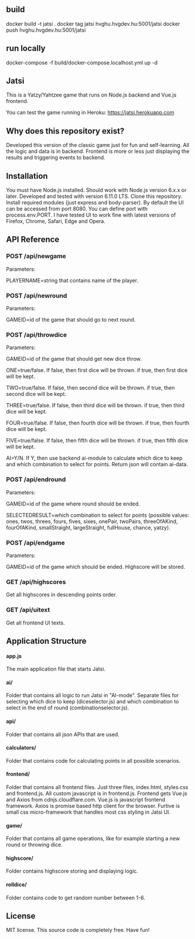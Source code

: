## build
docker build -t jatsi .
docker tag jatsi hvghu.hvgdev.hu:5001/jatsi
docker push hvghu.hvgdev.hu:5001/jatsi

## run locally
docker-compose -f build/docker-compose.localhost.yml up -d

## Jatsi

This is a Yatzy/Yahtzee game that runs on Node.js backend and Vue.js frontend.

You can test the game running in Heroku:
https://jatsi.herokuapp.com

## Why does this repository exist?

Developed this version of the classic game just for fun and self-learning. All the logic and data is in backend. Frontend is more or less just displaying the results and triggering events to backend.

## Installation

You must have Node.js installed. Should work with Node.js version 6.x.x or later. Developed and tested with version 6.11.0 LTS. Clone this repository. Install required modules (just express and body-parser). By default the UI can be accessed from port 8080. You can define port with process.env.PORT. I have tested UI to work fine with latest versions of Firefox, Chrome, Safari, Edge and Opera.

## API Reference

### POST /api/newgame

Parameters:

PLAYERNAME=string that contains name of the player.

### POST /api/newround

Parameters:

GAMEID=id of the game that should go to next round.

### POST /api/throwdice

Parameters:

GAMEID=id of the game that should get new dice throw.

ONE=true/false. If false, then first dice will be thrown. if true, then first dice will be kept.

TWO=true/false. If false, then second dice will be thrown. if true, then second dice will be kept.

THREE=true/false. If false, then third dice will be thrown. if true, then third dice will be kept.

FOUR=true/false. If false, then fourth dice will be thrown. if true, then fourth dice will be kept.

FIVE=true/false. If false, then fifth dice will be thrown. if true, then fifth dice will be kept.

AI=Y/N. If Y, then use backend ai-module to calculate which dice to keep and which combination to select for points. Return json will contain ai-data.

### POST /api/endround

Parameters:

GAMEID=id of the game where round should be ended.

SELECTEDRESULT=which combination to select for points (possible values: ones, twos, threes, fours, fives, sixes, onePair, twoPairs, threeOfAKind, fourOfAKind, smallStraight, largeStraight, fullHouse, chance, yatzy).

### POST /api/endgame

Parameters:

GAMEID=id of the game which should be ended. Highscore will be stored.

### GET /api/highscores

Get all highscores in descending points order.

### GET /api/uitext

Get all frontend UI texts.

## Application Structure

#### app.js

The main application file that starts Jatsi.

#### ai/

Folder that contains all logic to run Jatsi in "AI-mode". Separate files for selecting which dice to keep (diceselector.js) and which combination to select in the end of round (combinationselector.js).

#### api/

Folder that contains all json APIs that are used.

#### calculators/

Folder that contains code for calculating points in all possible scenarios.

#### frontend/

Folder that contains all frontend files. Just three files, index.html, styles.css and frontend.js. All custom javascript is in frontend.js. Frontend gets Vue.js and Axios from cdnjs.cloudflare.com. Vue.js is javascript frontend framework. Axios is promise based http client for the browser. Furtive is small css micro-framework that handles most css styling in Jatsi UI.

#### game/

Folder that contains all game operations, like for example starting a new round or throwing dice.

#### highscore/

Folder contains highscore storing and displaying logic.

#### rolldice/

Folder contains code to get random number between 1-6.

## License

MIT license. This source code is completely free. Have fun!